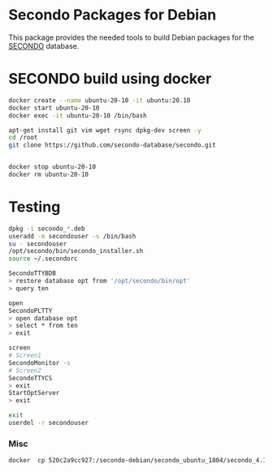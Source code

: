 # Secondo Packages for Debian
This package provides the needed tools to build Debian packages for the [SECONDO](http://dna.fernuni-hagen.de/secondo/) database. 


# SECONDO build using docker
```bash
docker create --name ubuntu-20-10 -it ubuntu:20.10
docker start ubuntu-20-10
docker exec -it ubuntu-20-10 /bin/bash

apt-get install git vim wget rsync dpkg-dev screen -y
cd /root
git clone https://github.com/secondo-database/secondo.git


docker stop ubuntu-20-10
docker rm ubuntu-20-10
```

# Testing 
```bash
dpkg -i secondo_*.deb
useradd -m secondouser -s /bin/bash
su - secondouser
/opt/secondo/bin/secondo_installer.sh
source ~/.secondorc

SecondoTTYBDB
> restore database opt from '/opt/secondo/bin/opt'
> query ten

open 
SecondoPLTTY
> open database opt
> select * from ten
> exit

screen
# Screen1
SecondoMonitor -s
# Screen2
SecondoTTYCS
> exit
StartOptServer
> exit

exit
userdel -r secondouser
```

### Misc

```bash
docker  cp 520c2a9cc927:/secondo-debian/secondo_ubuntu_1804/secondo_4.1.3-1+ubuntu1804_amd64.deb .
```
